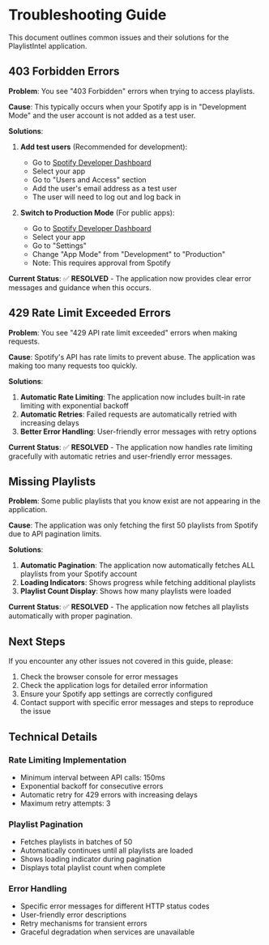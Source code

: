 # Troubleshooting Guide

This document outlines common issues and their solutions for the PlaylistIntel application.

## 403 Forbidden Errors

**Problem**: You see "403 Forbidden" errors when trying to access playlists.

**Cause**: This typically occurs when your Spotify app is in "Development Mode" and the user account is not added as a test user.

**Solutions**:
1. **Add test users** (Recommended for development):
   - Go to [Spotify Developer Dashboard](https://developer.spotify.com/dashboard)
   - Select your app
   - Go to "Users and Access" section
   - Add the user's email address as a test user
   - The user will need to log out and log back in

2. **Switch to Production Mode** (For public apps):
   - Go to [Spotify Developer Dashboard](https://developer.spotify.com/dashboard)
   - Select your app
   - Go to "Settings"
   - Change "App Mode" from "Development" to "Production"
   - Note: This requires approval from Spotify

**Current Status**: ✅ **RESOLVED** - The application now provides clear error messages and guidance when this occurs.

## 429 Rate Limit Exceeded Errors

**Problem**: You see "429 API rate limit exceeded" errors when making requests.

**Cause**: Spotify's API has rate limits to prevent abuse. The application was making too many requests too quickly.

**Solutions**:
1. **Automatic Rate Limiting**: The application now includes built-in rate limiting with exponential backoff
2. **Automatic Retries**: Failed requests are automatically retried with increasing delays
3. **Better Error Handling**: User-friendly error messages with retry options

**Current Status**: ✅ **RESOLVED** - The application now handles rate limiting gracefully with automatic retries and user-friendly error messages.

## Missing Playlists

**Problem**: Some public playlists that you know exist are not appearing in the application.

**Cause**: The application was only fetching the first 50 playlists from Spotify due to API pagination limits.

**Solutions**:
1. **Automatic Pagination**: The application now automatically fetches ALL playlists from your Spotify account
2. **Loading Indicators**: Shows progress while fetching additional playlists
3. **Playlist Count Display**: Shows how many playlists were loaded

**Current Status**: ✅ **RESOLVED** - The application now fetches all playlists automatically with proper pagination.

## Next Steps

If you encounter any other issues not covered in this guide, please:

1. Check the browser console for error messages
2. Check the application logs for detailed error information
3. Ensure your Spotify app settings are correctly configured
4. Contact support with specific error messages and steps to reproduce the issue

## Technical Details

### Rate Limiting Implementation
- Minimum interval between API calls: 150ms
- Exponential backoff for consecutive errors
- Automatic retry for 429 errors with increasing delays
- Maximum retry attempts: 3

### Playlist Pagination
- Fetches playlists in batches of 50
- Automatically continues until all playlists are loaded
- Shows loading indicator during pagination
- Displays total playlist count when complete

### Error Handling
- Specific error messages for different HTTP status codes
- User-friendly error descriptions
- Retry mechanisms for transient errors
- Graceful degradation when services are unavailable 
